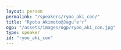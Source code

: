 ```yaml
---
layout: person
permalink: "/speakers/ryoo_aki_con/"
title: "Ryota Akimoto@Jagu'e'r"
ogp: "/assets/images/ogp/ryoo_aki_con.jpg"
type: speaker
id: "ryoo_aki_con"
---
```

